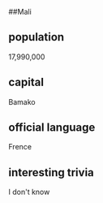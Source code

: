 ##Mali
## population

17,990,000
## capital
Bamako
 
## official language

Frence
## interesting trivia
I don't know


